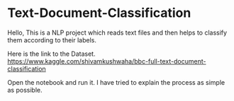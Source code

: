 # Text-Document-Classification
Hello, This is a NLP project which reads text files and then helps to classify them according to their labels.

Here is the link to the Dataset.
https://www.kaggle.com/shivamkushwaha/bbc-full-text-document-classification

Open the notebook and run it.
I have tried to explain the process as simple as possible.
